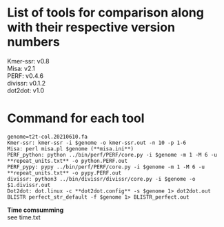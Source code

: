 # **List of tools for comparison along with their respective version numbers**  

Kmer-ssr: v0.8  
Misa: v2.1  
PERF: v0.4.6  
divissr: v0.1.2  
dot2dot: v1.0  

  
# **Command for each tool**  
``` 
genome=t2t-col.20210610.fa  
Kmer-ssr: kmer-ssr -i $genome -o kmer-ssr.out -n 10 -p 1-6  
Misa: perl misa.pl $genome (**misa.ini**)  
PERF_python: python ../bin/perf/PERF/core.py -i $genome -m 1 -M 6 -u **repeat_units.txt** -o python.PERF.out  
PERF_pypy: pypy ../bin/perf/PERF/core.py -i $genome -m 1 -M 6 -u **repeat_units.txt** -o pypy.PERF.out  
divissr: python3 ../bin/divissr/divissr/core.py -i $genome -o $1.divissr.out  
Dot2dot: dot.linux -c **dot2dot.config** -s $genome 1> dot2dot.out  
BLISTR perfect_str_default -f $genome 1> BLISTR_perfect.out  
```
**Time comsumming**  
see time.txt
